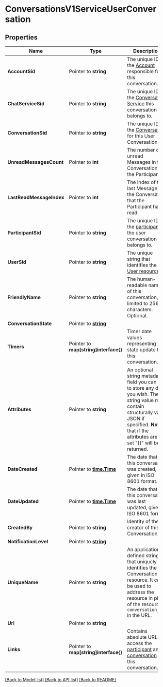 # ConversationsV1ServiceUserConversation

## Properties

Name | Type | Description | Notes
------------ | ------------- | ------------- | -------------
**AccountSid** | Pointer to **string** | The unique ID of the [Account](https://www.twilio.com/docs/iam/api/account) responsible for this conversation. |
**ChatServiceSid** | Pointer to **string** | The unique ID of the [Conversation Service](https://www.twilio.com/docs/conversations/api/service-resource) this conversation belongs to. |
**ConversationSid** | Pointer to **string** | The unique ID of the [Conversation](https://www.twilio.com/docs/conversations/api/conversation-resource) for this User Conversation. |
**UnreadMessagesCount** | Pointer to **int** | The number of unread Messages in the Conversation for the Participant. |
**LastReadMessageIndex** | Pointer to **int** | The index of the last Message in the Conversation that the Participant has read. |
**ParticipantSid** | Pointer to **string** | The unique ID of the [participant](https://www.twilio.com/docs/conversations/api/conversation-participant-resource) the user conversation belongs to. |
**UserSid** | Pointer to **string** | The unique string that identifies the [User resource](https://www.twilio.com/docs/conversations/api/user-resource). |
**FriendlyName** | Pointer to **string** | The human-readable name of this conversation, limited to 256 characters. Optional. |
**ConversationState** | Pointer to [**string**](ServiceUserConversationEnumState.md) |  |
**Timers** | Pointer to **map[string]interface{}** | Timer date values representing state update for this conversation. |
**Attributes** | Pointer to **string** | An optional string metadata field you can use to store any data you wish. The string value must contain structurally valid JSON if specified.  **Note** that if the attributes are not set \"{}\" will be returned. |
**DateCreated** | Pointer to [**time.Time**](time.Time.md) | The date that this conversation was created, given in ISO 8601 format. |
**DateUpdated** | Pointer to [**time.Time**](time.Time.md) | The date that this conversation was last updated, given in ISO 8601 format. |
**CreatedBy** | Pointer to **string** | Identity of the creator of this Conversation. |
**NotificationLevel** | Pointer to [**string**](ServiceUserConversationEnumNotificationLevel.md) |  |
**UniqueName** | Pointer to **string** | An application-defined string that uniquely identifies the Conversation resource. It can be used to address the resource in place of the resource's `conversation_sid` in the URL. |
**Url** | Pointer to **string** |  |
**Links** | Pointer to **map[string]interface{}** | Contains absolute URLs to access the [participant](https://www.twilio.com/docs/conversations/api/conversation-participant-resource) and [conversation](https://www.twilio.com/docs/conversations/api/conversation-resource) of this conversation. |

[[Back to Model list]](../README.md#documentation-for-models) [[Back to API list]](../README.md#documentation-for-api-endpoints) [[Back to README]](../README.md)


